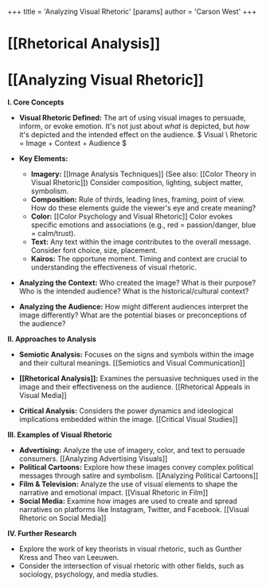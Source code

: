 +++
 title = 'Analyzing Visual Rhetoric'
[params]
	author = 'Carson West'
+++
# [[Rhetorical Analysis]]
# [[Analyzing Visual Rhetoric]]

**I. Core Concepts**

* **Visual Rhetoric Defined:** The art of using visual images to persuade, inform, or evoke emotion.  It's not just about *what* is depicted, but *how* it's depicted and the intended effect on the audience.   $ Visual \ Rhetoric = Image + Context + Audience $ 

* **Key Elements:**
    * **Imagery:** [[Image Analysis Techniques]] (See also: [[Color Theory in Visual Rhetoric]])  Consider composition, lighting, subject matter, symbolism.
    * **Composition:** Rule of thirds, leading lines, framing, point of view.  How do these elements guide the viewer's eye and create meaning?
    * **Color:** [[Color Psychology and Visual Rhetoric]]  Color evokes specific emotions and associations (e.g., red = passion/danger, blue = calm/trust).
    * **Text:** Any text within the image contributes to the overall message.  Consider font choice, size, placement.
    * **Kairos:** The opportune moment.  Timing and context are crucial to understanding the effectiveness of visual rhetoric.


* **Analyzing the Context:** Who created the image? What is their purpose? Who is the intended audience? What is the historical/cultural context?

* **Analyzing the Audience:** How might different audiences interpret the image differently? What are the potential biases or preconceptions of the audience?


**II.  Approaches to Analysis**

* **Semiotic Analysis:**  Focuses on the signs and symbols within the image and their cultural meanings.  [[Semiotics and Visual Communication]]


* **[[Rhetorical Analysis]]:** Examines the persuasive techniques used in the image and their effectiveness on the audience. [[Rhetorical Appeals in Visual Media]]


* **Critical Analysis:** Considers the power dynamics and ideological implications embedded within the image. [[Critical Visual Studies]]

**III.  Examples of Visual Rhetoric**

* **Advertising:**  Analyze the use of imagery, color, and text to persuade consumers. [[Analyzing Advertising Visuals]]
* **Political Cartoons:**  Explore how these images convey complex political messages through satire and symbolism. [[Analyzing Political Cartoons]]
* **Film & Television:** Analyze the use of visual elements to shape the narrative and emotional impact. [[Visual Rhetoric in Film]]
* **Social Media:**  Examine how images are used to create and spread narratives on platforms like Instagram, Twitter, and Facebook. [[Visual Rhetoric on Social Media]]


**IV.  Further Research**

*  Explore the work of key theorists in visual rhetoric, such as Gunther Kress and Theo van Leeuwen.
*  Consider the intersection of visual rhetoric with other fields, such as sociology, psychology, and media studies.


